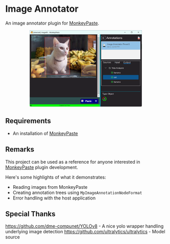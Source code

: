 # Image Annotator
An image annotator plugin for [MonkeyPaste](https://www.monkeypaste.com).

<p style="text-align: center;"><img style="width: 70%" src="screenshot.png" /></p>

## Requirements
- An installation of [MonkeyPaste](https://www.monkeypaste.com/download) 
## Remarks
This project can be used as a reference for anyone interested in [MonkeyPaste](https://www.monkeypaste.com) plugin development.

Here's some highlights of what it demonstrates:
- Reading images from MonkeyPaste
- Creating annotation trees using `MpImageAnnotationNodeFormat`
- Error handling with the host application

## Special Thanks

https://github.com/dme-compunet/YOLOv8 - A nice yolo wrapper handling underlying image detection
https://github.com/ultralytics/ultralytics - Model source